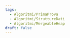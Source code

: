```yaml
---
tags:
  - Algoritmi/PrimaProva
  - Algoritmi/StruttureDati
  - Algoritmi/MergeableHeap
draft: false
---
```

